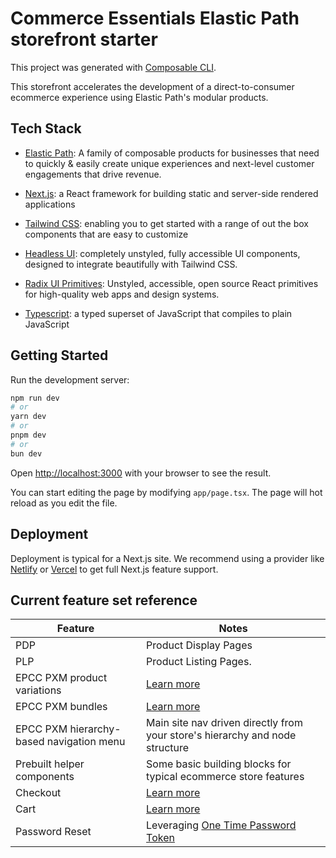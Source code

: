 # Commerce Essentials Elastic Path storefront starter

This project was generated with [Composable CLI](https://www.npmjs.com/package/composable-cli).

This storefront accelerates the development of a direct-to-consumer ecommerce experience using Elastic Path's modular products.

## Tech Stack

- [Elastic Path](https://www.elasticpath.com/products): A family of composable products for businesses that need to quickly & easily create unique experiences and next-level customer engagements that drive revenue.

- [Next.js](https://nextjs.org/): a React framework for building static and server-side rendered applications

- [Tailwind CSS](https://tailwindcss.com/): enabling you to get started with a range of out the box components that are
  easy to customize

- [Headless UI](https://headlessui.com/): completely unstyled, fully accessible UI components, designed to integrate
  beautifully with Tailwind CSS.

- [Radix UI Primitives](https://www.radix-ui.com/primitives): Unstyled, accessible, open source React primitives for high-quality web apps and design systems.

- [Typescript](https://www.typescriptlang.org/): a typed superset of JavaScript that compiles to plain JavaScript

## Getting Started

Run the development server:

```bash
npm run dev
# or
yarn dev
# or
pnpm dev
# or
bun dev
```

Open [http://localhost:3000](http://localhost:3000) with your browser to see the result.

You can start editing the page by modifying `app/page.tsx`. The page will hot reload as you edit the file.

## Deployment

Deployment is typical for a Next.js site. We recommend using a provider
like [Netlify](https://www.netlify.com/blog/2020/11/30/how-to-deploy-next.js-sites-to-netlify/)
or [Vercel](https://vercel.com/docs/frameworks/nextjs) to get full Next.js feature support.

## Current feature set reference

| **Feature**                              | **Notes**                                                                                     |
|------------------------------------------|-----------------------------------------------------------------------------------------------|
| PDP                                      | Product Display Pages                                                                         |
| PLP                                      | Product Listing Pages.                                                                        |
| EPCC PXM product variations              | [Learn more](https://elasticpath.dev/docs/pxm/products/pxm-product-variations/pxm-variations) |
| EPCC PXM bundles                         | [Learn more](https://elasticpath.dev/docs/pxm/products/pxm-bundles/pxm-bundles)               |
| EPCC PXM hierarchy-based navigation menu | Main site nav driven directly from your store's hierarchy and node structure                  |
| Prebuilt helper components               | Some basic building blocks for typical ecommerce store features                               |
| Checkout                                 | [Learn more](https://elasticpath.dev/docs/commerce-cloud/checkout/checkout-workflow)          |
| Cart                                     | [Learn more](https://elasticpath.dev/docs/commerce-cloud/carts/carts)                         |
| Password Reset                           | Leveraging  [One Time Password Token](https://elasticpath.dev/guides/How-To/Authentication/how-to-utilize-one-time-password-tokens) |
